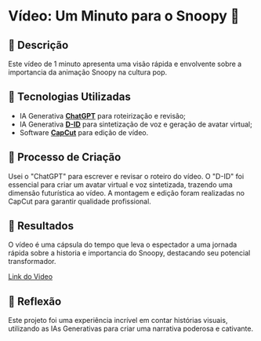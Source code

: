 # Vídeo: Um Minuto para o Snoopy 🎥

## 📒 Descrição
Este vídeo de 1 minuto apresenta uma visão rápida e envolvente sobre a importancia da animação Snoopy na cultura pop.

## 🤖 Tecnologias Utilizadas
- IA Generativa **[ChatGPT](https://chat.openai.com)** para roteirização e revisão;
- IA Generativa **[D-ID](https://www.d-id.com)** para sintetização de voz e geração de avatar virtual;
- Software **[CapCut](https://www.capcut.com/pt-br/)** para edição de vídeo.

## 🧐 Processo de Criação
Usei o "ChatGPT" para escrever e revisar o roteiro do vídeo. O "D-ID" foi essencial para criar um avatar virtual e voz sintetizada, trazendo uma dimensão futurística ao vídeo. A montagem e edição foram realizadas no CapCut para garantir qualidade profissional.

## 🚀 Resultados
O vídeo é uma cápsula do tempo que leva o espectador a uma jornada rápida sobre a historia e importancia do Snoopy, destacando seu potencial transformador.

<a href="https://studio.d-id.com/share?id=3428a65a89580ca2bb91b1d48d9eec40&utm_source=copy">Link do Video</a>

## 💭 Reflexão
Este projeto foi uma experiência incrível em contar histórias visuais, utilizando as IAs Generativas para criar uma narrativa poderosa e cativante.
